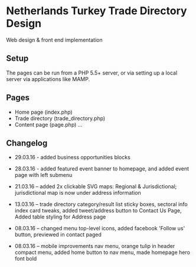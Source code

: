 # Netherlands Turkey Trade Directory Design
Web design & front end implementation


## Setup

The pages can be run from a PHP 5.5+ server, or via setting up a local server via applications like MAMP.


## Pages

* Home page (index.php)
* Trade directory (trade_directory.php)
* Content page (page.php)
...

## Changelog
* 29.03.16  - added business opportunities blocks

* 28.03.16  - added featured event banner to homepage, and added event page with left submenu

* 21.03.16  – added 2x clickable SVG maps: Regional & Jurisdictional; jurisdictional map is now under address information

* 13.03.16  – trade directory category/result list sticky boxes, sectoral info index card tweaks, added tweet/address button to Contact Us Page, Added table styling for Address page

* 08.03.16  –  changed menu top-level icons, added facebook 'Follow us' button, previewed in contact paged

* 08.03.16  –  mobile improvements nav menu, orange tulip in header compact menu, added home button to nav menu, made homepage hero font bold

